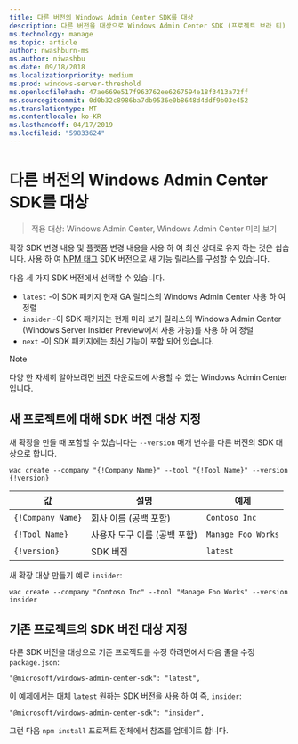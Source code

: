 ```yaml
---
title: 다른 버전의 Windows Admin Center SDK를 대상
description: 다른 버전을 대상으로 Windows Admin Center SDK (프로젝트 브라 티)
ms.technology: manage
ms.topic: article
author: nwashburn-ms
ms.author: niwashbu
ms.date: 09/18/2018
ms.localizationpriority: medium
ms.prod: windows-server-threshold
ms.openlocfilehash: 47ae669e517f963762ee6267594e18f3413a72ff
ms.sourcegitcommit: 0d0b32c8986ba7db9536e0b8648d4ddf9b03e452
ms.translationtype: MT
ms.contentlocale: ko-KR
ms.lasthandoff: 04/17/2019
ms.locfileid: "59833624"
---
```

# <a name="target-a-different-version-of-the-windows-admin-center-sdk"></a>다른 버전의 Windows Admin Center SDK를 대상

>적용 대상: Windows Admin Center, Windows Admin Center 미리 보기

확장 SDK 변경 내용 및 플랫폼 변경 내용을 사용 하 여 최신 상태로 유지 하는 것은 쉽습니다.  사용 하 여 [NPM 태그](https://www.npmjs.com/package/@microsoft/windows-admin-center-sdk) SDK 버전으로 새 기능 릴리스를 구성할 수 있습니다.

다음 세 가지 SDK 버전에서 선택할 수 있습니다.

* ```latest``` -이 SDK 패키지 현재 GA 릴리스의 Windows Admin Center 사용 하 여 정렬
* ```insider``` -이 SDK 패키지는 현재 미리 보기 릴리스의 Windows Admin Center (Windows Server Insider Preview에서 사용 가능)를 사용 하 여 정렬
* ```next``` -이 SDK 패키지에는 최신 기능이 포함 되어 있습니다.

> [!NOTE]
> 다양 한 자세히 알아보려면 [버전](https://aka.ms/WACDownloadPage) 다운로드에 사용할 수 있는 Windows Admin Center입니다.

## <a name="targeting-sdk-version-on-a-new-project"></a>새 프로젝트에 대해 SDK 버전 대상 지정

새 확장을 만들 때 포함할 수 있습니다는 ```--version``` 매개 변수를 다른 버전의 SDK 대상으로 합니다.

```
wac create --company "{!Company Name}" --tool "{!Tool Name}" --version {!version}
```

| 값 | 설명 | 예제 |
| ----- | ----------- | ------- |
| ```{!Company Name}``` | 회사 이름 (공백 포함) | ```Contoso Inc``` |
| ```{!Tool Name}``` | 사용자 도구 이름 (공백 포함) | ```Manage Foo Works``` |
| ```{!version}``` | SDK 버전 | ```latest``` |

새 확장 대상 만들기 예로 ```insider```:

```
wac create --company "Contoso Inc" --tool "Manage Foo Works" --version insider
```

## <a name="targeting-sdk-version-on-an-existing-project"></a>기존 프로젝트의 SDK 버전 대상 지정

다른 SDK 버전을 대상으로 기존 프로젝트를 수정 하려면에서 다음 줄을 수정 ```package.json```:

```
"@microsoft/windows-admin-center-sdk": "latest",
```
이 예제에서는 대체 ```latest``` 원하는 SDK 버전을 사용 하 여 즉, ```insider```:

```
"@microsoft/windows-admin-center-sdk": "insider",
```

그런 다음 ```npm install``` 프로젝트 전체에서 참조를 업데이트 합니다.